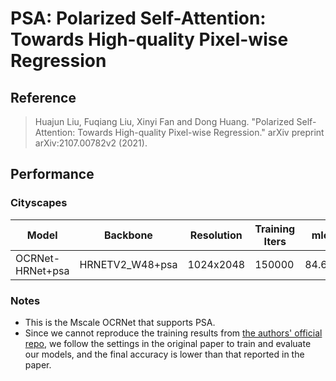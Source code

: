 # PSA: Polarized Self-Attention: Towards High-quality Pixel-wise Regression

## Reference

> Huajun Liu, Fuqiang Liu, Xinyi Fan and Dong Huang. "Polarized Self-Attention: Towards High-quality Pixel-wise Regression." arXiv preprint arXiv:2107.00782v2 (2021).

## Performance

### Cityscapes

| Model            | Backbone        | Resolution | Training Iters | mIoU   | mIoU (flip) | mIoU (ms+flip) | Links                                                        |
| ---------------- | --------------- | ---------- | -------------- | ------ | ----------- | -------------- | ------------------------------------------------------------ |
| OCRNet-HRNet+psa | HRNETV2_W48+psa | 1024x2048  | 150000         | 84.62% | -           | -              | [model](https://paddleseg.bj.bcebos.com/dygraph/cityscapes/msclae_ocrnet_hrnetv2_psa_cityscapes_1024x2048_150k/model.pdparams)\|[log](https://paddleseg.bj.bcebos.com/dygraph/cityscapes/msclae_ocrnet_hrnetv2_psa_cityscapes_1024x2048_150k/train.log)\|vdl |

### Notes

* This is the Mscale OCRNet that supports PSA.
* Since we cannot reproduce the training results from [the authors&#39; official repo](https://github.com/DeLightCMU/PSA), we follow the settings in the original paper to train and evaluate our models, and the final accuracy is lower than that reported in the paper.
